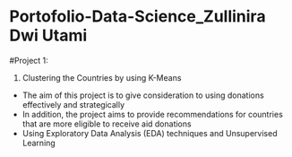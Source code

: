 # Portofolio-Data-Science_Zullinira Dwi Utami

#Project 1: 
1. Clustering the Countries by using K-Means 
  - The aim of this project is to give consideration to using donations effectively and strategically
  - In addition, the project aims to provide recommendations for countries that are more eligible to receive aid donations
  - Using Exploratory Data Analysis (EDA) techniques and Unsupervised Learning
